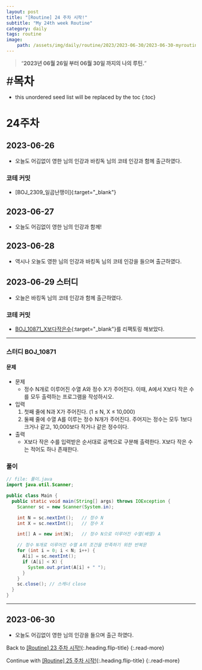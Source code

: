 ```yaml
---
layout: post
title: "[Routine] 24 주차 시작!"
subtitle: "My 24th week Routine"
category: daily
tags: routine
image:
    path: /assets/img/daily/routine/2023/2023-06-30/2023-06-30-myroutine-24th.png
---
```


> “**2023년 06월 26일 부터 06월 30일 까지의 나의 루틴.**”

<span style="font-size:30px;">\#**목차**</span>
* this unordered seed list will be replaced by the toc
{:toc}

# 24주차
## 2023-06-26
- 오늘도 어김없이 영한 님의 인강과 바킹독 님의 코테 인강과 함께 출근하였다.

### 코테 커밋
- [BOJ_2309_일곱난쟁이]{:target="_blank"}

## 2023-06-27
- 오늘도 어김없이 영한 님의 인강과 함께!

## 2023-06-28
- 역시나 오늘도 영한 님의 인강과 바킹독 님의 코테 인강을 들으며 출근하였다. 

## 2023-06-29 스터디
- 오늘은 바킹독 님의 코테 인강과 함께 출근하였다.

### 코테 커밋
- [BOJ_10871_X보다작은수]{:target="_blank"}를 리팩토링 해보았다.

***
### 스터디 BOJ_10871
#### 문제
- 문제 
  - 정수 N개로 이루어진 수열 A와 정수 X가 주어진다. 이때, A에서 X보다 작은 수를 모두 출력하는 프로그램을 작성하시오.
- 입력 
  1) 첫째 줄에 N과 X가 주어진다. (1 ≤ N, X ≤ 10,000) 
  2) 둘째 줄에 수열 A를 이루는 정수 N개가 주어진다. 주어지는 정수는 모두 1보다 크거나 같고, 10,000보다 작거나 같은 정수이다.
- 출력
  - X보다 작은 수를 입력받은 순서대로 공백으로 구분해 출력한다. X보다 작은 수는 적어도 하나 존재한다.

### 풀이

```java
// file: 풀이.java
import java.util.Scanner;

public class Main {
  public static void main(String[] args) throws IOException {
    Scanner sc = new Scanner(System.in);

    int N = sc.nextInt();   // 정수 N
    int X = sc.nextInt();   // 정수 X

    int[] A = new int[N];   // 정수 N으로 이루어진 수열(배열) A

    // 정수 N개로 이루어진 수열 A의 조건을 만족하기 위한 반복문
    for (int i = 0; i < N; i++) {
      A[i] = sc.nextInt();
      if (A[i] < X) {
        System.out.print(A[i] + " ");
      }
    }
    sc.close(); // 스캐너 close
  }
}
```

***

## 2023-06-30
- 오늘도 어김없이 영한 님의 인강을 들으며 출근 하였다.

Back to [[Routine] 23 주차 시작!](./2023-06-25-week-23th.md){:.heading.flip-title}
{:.read-more}

Continue with [[Routine] 25 주차 시작!](../07-july/2023-07-07-week-25th.md){:.heading.flip-title}
{:.read-more}

<!-- Links -->

<!-- Study Links -->

<!-- Commit Links -->
[BOJ_10871_X보다작은수]: https://github.com/thisiswoo/coding-test-practice/commits?author=thisiswoo&since=2023-06-28&until=2023-06-29